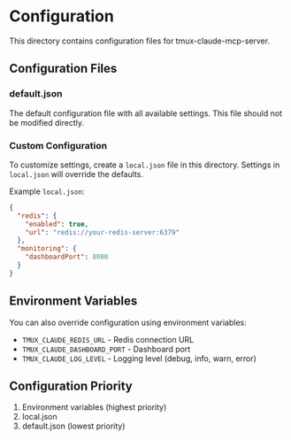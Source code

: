 # Configuration

This directory contains configuration files for tmux-claude-mcp-server.

## Configuration Files

### default.json
The default configuration file with all available settings. This file should not be modified directly.

### Custom Configuration
To customize settings, create a `local.json` file in this directory. Settings in `local.json` will override the defaults.

Example `local.json`:
```json
{
  "redis": {
    "enabled": true,
    "url": "redis://your-redis-server:6379"
  },
  "monitoring": {
    "dashboardPort": 8080
  }
}
```

## Environment Variables
You can also override configuration using environment variables:
- `TMUX_CLAUDE_REDIS_URL` - Redis connection URL
- `TMUX_CLAUDE_DASHBOARD_PORT` - Dashboard port
- `TMUX_CLAUDE_LOG_LEVEL` - Logging level (debug, info, warn, error)

## Configuration Priority
1. Environment variables (highest priority)
2. local.json
3. default.json (lowest priority)
